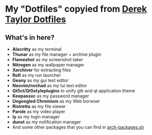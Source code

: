 # My "Dotfiles" copyied from <a href="https://gitlab.com/dwt1/dotfiles" target="_blank">Derek Taylor Dotfiles</a>
## What's in here?
- **Alacritty** as my terminal
- **Thunar** as my file manager + archive plugin
- **Flameshot** as my screenshot taker
- **Nitrogen** as my wallpaper manager
- **Xarchiver** for extracting files
- **Rofi** as my run launcher
- **Geany** as my gui text editor
- **Neovim/nvchad** as my tui text editor
- **Qt5ct/Qt5styleplugins** to unify gtk and qt application theme
- **Keepassxc** as my password manager
- **Ungoogled Chromium** as my Web borwser
- **Ristretto** as my file viewer
- **Parole** as my video player
- **ly** as my login manager
- **dunst** as my notification manager
- And some other packages that you can find in [arch-packages.sh](https://github.com/yashXkhatri/Dotfiles/blob/main/arch-packages.sh)
